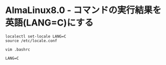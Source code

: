 # AlmaLinux8.0 - コマンドの実行結果を英語(LANG=C)にする


```
localectl set-locale LANG=C
source /etc/locale.conf
```

``` 
vim .bashrc
```

``` 
LANG=C
```
